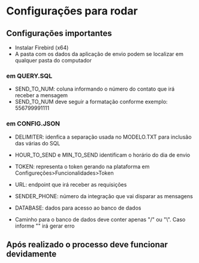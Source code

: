 # Configurações para rodar
## Configurações importantes
- Instalar Firebird (x64)
- A pasta com os dados da aplicação de envio podem se localizar em qualquer pasta do computador
### em QUERY.SQL
- SEND_TO_NUM: coluna informando o número do contato que irá receber a mensagem
- SEND_TO_NUM deve seguir a formatação conforme exemplo: 556799991111
### em CONFIG.JSON
- DELIMITER: idenfica a separação usada no MODELO.TXT para inclusão das várias do SQL
- HOUR_TO_SEND e MIN_TO_SEND identificam o horário do dia de envio
- TOKEN: representa o token gerando na plataforma em Configureções>Funcionalidades>Token
- URL: endpoint que irá receber as requisições
- SENDER_PHONE: número da integração que vai disparar as mensagens

- DATABASE: dados para acesso ao banco de dados
- Caminho para o banco de dados deve conter apenas "/" ou "\\". Caso informe "\" irá gerar erro

## Após realizado o processo deve funcionar devidamente